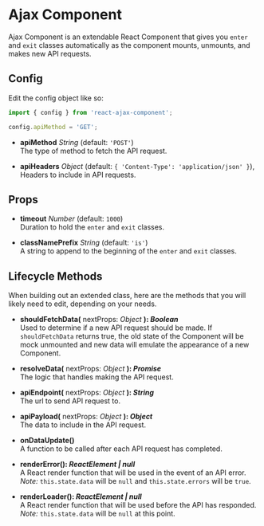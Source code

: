 # Ajax Component

Ajax Component is an extendable React Component that gives you `enter` and `exit` classes
automatically as the component mounts, unmounts, and makes new API requests.

## Config

Edit the config object like so:
```javascript
import { config } from 'react-ajax-component';

config.apiMethod = 'GET';
```

- **apiMethod** _String_ (default: `'POST'`)
  <br>The type of method to fetch the API request.
  
- **apiHeaders** _Object_ (default: `{ 'Content-Type': 'application/json' }`),
  <br>Headers to include in API requests.

## Props

- **timeout** _Number_ (default: `1000`)
  <br>Duration to hold the `enter` and `exit` classes.

- **classNamePrefix** _String_ (default: `'is'`)
  <br>A string to append to the beginning of the `enter` and `exit` classes.

## Lifecycle Methods

When building out an extended class, here are the methods that you will likely need to edit,
depending on your needs.

- **shouldFetchData(** nextProps: _Object_ **): _Boolean_**
  <br>Used to determine if a new API request should be made. If `shouldFetchData` returns true,
  the old state of the Component will be mock unmounted and new data will emulate the
  appearance of a new Component.

- **resolveData(** nextProps: _Object_ **): _Promise_**
  <br>The logic that handles making the API request.

- **apiEndpoint(** nextProps: _Object_ **): _String_**
  <br>The url to send API request to.
  
- **apiPayload(** nextProps: _Object_ **): _Object_**
  <br>The data to include in the API request.

- **onDataUpdate()**
  <br>A function to be called after each API request has completed.

- **renderError(): _ReactElement | null_**
  <br>A React render function that will be used in the event of an API error.
  <br>_Note:_ `this.state.data` will be `null` and `this.state.errors` will be `true`.

- **renderLoader(): _ReactElement | null_**
  <br>A React render function that will be used before the API has responded.
  <br>_Note:_ `this.state.data` will be `null` at this point.

